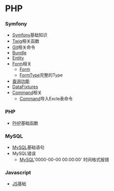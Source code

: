 # PHP
### Symfony
- [Symfony](Symfony/Symfony.md)基础知识
- [Twig](Symfony/Twig.md)相关函数
- [Git](Symfony/Git.md)相关命令
- [Bundle](Symfony/Bundle.md)
- [Entity](Symfony/Entity.md)
- [Form](Symfony/Form.md)相关
	- [Form](Symfony/Form.md)
	- [FormType](Symfony/FormType.md)完整的Type
- [查询功能](Symfony/Check.md)
- [DataFixtures](Symfony/Fixtures.md)
- [Command]()相关
	- [Command](Symfony/CommandExcle.md)导入Excle表命令
### PHP
- [PHP](PHP/PHP.md)基础函数
### MySQL
- [MySQL](MySQL/MySQL.md)基础语句
- MySQL错误
	- [MySQL](MySQL/zerotime.md)'0000-00-00 00:00:00' 时间格式报错
### Javascript
- [JS](JS/Javascript.md)基础